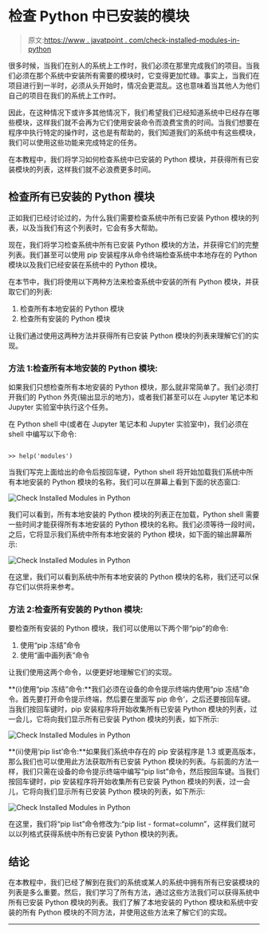 # 检查 Python 中已安装的模块

> 原文:[https://www . javatpoint . com/check-installed-modules-in-python](https://www.javatpoint.com/check-installed-modules-in-python)

很多时候，当我们在别人的系统上工作时，我们必须在那里完成我们的项目。当我们必须在那个系统中安装所有需要的模块时，它变得更加忙碌。事实上，当我们在项目进行到一半时，必须从头开始时，情况会更混乱。这也意味着当其他人为他们自己的项目在我们的系统上工作时。

因此，在这种情况下或许多其他情况下，我们希望我们已经知道系统中已经存在哪些模块，这样我们就不会再为它们使用安装命令而浪费宝贵的时间。当我们想要在程序中执行特定的操作时，这也是有帮助的，我们知道我们的系统中有这些模块，我们可以使用这些功能来完成特定的任务。

在本教程中，我们将学习如何检查系统中已安装的 Python 模块，并获得所有已安装模块的列表，这样我们就不必浪费更多时间。

## 检查所有已安装的 Python 模块

正如我们已经讨论过的，为什么我们需要检查系统中所有已安装 Python 模块的列表，以及当我们有这个列表时，它会有多大帮助。

现在，我们将学习检查系统中所有已安装 Python 模块的方法，并获得它们的完整列表。我们甚至可以使用 pip 安装程序从命令终端检查系统中本地存在的 Python 模块以及我们已经安装在系统中的 Python 模块。

在本节中，我们将使用以下两种方法来检查系统中安装的所有 Python 模块，并获取它们的列表:

1.  检查所有本地安装的 Python 模块
2.  检查所有安装的 Python 模块

让我们通过使用这两种方法并获得所有已安装 Python 模块的列表来理解它们的实现。

### 方法 1:检查所有本地安装的 Python 模块:

如果我们只想检查所有本地安装的 Python 模块，那么就非常简单了。我们必须打开我们的 Python 外壳(输出显示的地方)，或者我们甚至可以在 Jupyter 笔记本和 Jupyter 实验室中执行这个任务。

在 Python shell 中(或者在 Jupyter 笔记本和 Jupyter 实验室中)，我们必须在 shell 中编写以下命令:

```

>> help('modules')

```

当我们写完上面给出的命令后按回车键，Python shell 将开始加载我们系统中所有本地安装的 Python 模块的名称，我们可以在屏幕上看到下面的状态窗口:

![Check Installed Modules in Python](img/8e33c98e92dd4a544bc08605d31f5098.png)

我们可以看到，所有本地安装的 Python 模块的列表正在加载，Python shell 需要一些时间才能获得所有本地安装的 Python 模块的名称。我们必须等待一段时间，之后，它将显示我们系统中所有本地安装的 Python 模块，如下面的输出屏幕所示:

![Check Installed Modules in Python](img/fa35fbcee798a4d5c7af93645a456043.png)

在这里，我们可以看到系统中所有本地安装的 Python 模块的名称，我们还可以保存它们以供将来参考。

### 方法 2:检查所有安装的 Python 模块:

要检查所有安装的 Python 模块，我们可以使用以下两个带“pip”的命令:

1.  使用“pip 冻结”命令
2.  使用“画中画列表”命令

让我们使用这两个命令，以便更好地理解它们的实现。

**(i)使用“pip 冻结”命令:**我们必须在设备的命令提示终端内使用“pip 冻结”命令。首先要打开命令提示终端，然后要在里面写 pip 命令’，之后还要按回车键。当我们按回车键时，pip 安装程序将开始收集所有已安装 Python 模块的列表，过一会儿，它将向我们显示所有已安装 Python 模块的列表，如下所示:

![Check Installed Modules in Python](img/7edde8e77c592cf97a87aa2fcbb5e463.png)

**(ii)使用‘pip list’命令:**如果我们系统中存在的 pip 安装程序是 1.3 或更高版本，那么我们也可以使用此方法获取所有已安装 Python 模块的列表。与前面的方法一样，我们只需在设备的命令提示终端中编写“pip list”命令，然后按回车键。当我们按回车键时，pip 安装程序将开始收集所有已安装 Python 模块的列表，过一会儿，它将向我们显示所有已安装 Python 模块的列表，如下所示:

![Check Installed Modules in Python](img/2eb5ccab7a8dd1c58932bdd7d9c48d4b.png)

在这里，我们将“pip list”命令修改为:“pip list - format=column”，这样我们就可以以列格式获得系统中所有已安装 Python 模块的列表。

## 结论

在本教程中，我们已经了解到在我们的系统或某人的系统中拥有所有已安装模块的列表是多么重要。然后，我们学习了所有方法，通过这些方法我们可以获得系统中所有已安装 Python 模块的列表。我们了解了本地安装的 Python 模块和系统中安装的所有 Python 模块的不同方法，并使用这些方法来了解它们的实现。

* * *
